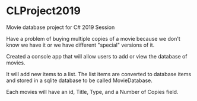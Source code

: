 # CLProject2019


Movie database project for C# 2019 Session

Have a problem of buying multiple copies of a movie because we don't know we have it or we have different "special" versions of it.

Created a console app that will allow users to add or view the database of movies.

It will add new items to a list. The list items are converted to database items and stored in a sqlite database to be called MovieDatabase.

Each movies will have an id, Title, Type, and a Number of Copies field.
